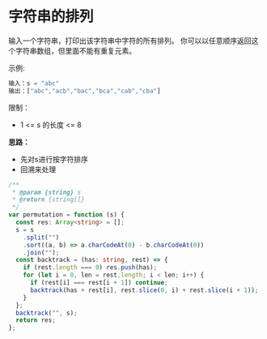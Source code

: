 # 字符串的排列

输入一个字符串，打印出该字符串中字符的所有排列。
你可以以任意顺序返回这个字符串数组，但里面不能有重复元素。

示例:

```js
输入：s = "abc"
输出：["abc","acb","bac","bca","cab","cba"]
```

限制：

- 1 <= s 的长度 <= 8

**思路：**

- 先对s进行按字符排序
- 回溯来处理

```ts
/**
 * @param {string} s
 * @return {string[]}
 */
var permutation = function (s) {
  const res: Array<string> = [];
  s = s
    .split("")
    .sort((a, b) => a.charCodeAt(0) - b.charCodeAt(0))
    .join("");
  const backtrack = (has: string, rest) => {
    if (rest.length === 0) res.push(has);
    for (let i = 0, len = rest.length; i < len; i++) {
      if (rest[i] === rest[i + 1]) continue;
      backtrack(has + rest[i], rest.slice(0, i) + rest.slice(i + 1));
    }
  };
  backtrack("", s);
  return res;
};
```
